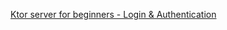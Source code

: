 [Ktor server for beginners - Login & Authentication](https://tahaben.com.ly/2023/06/ktor-server-for-beginners-login-authentication)